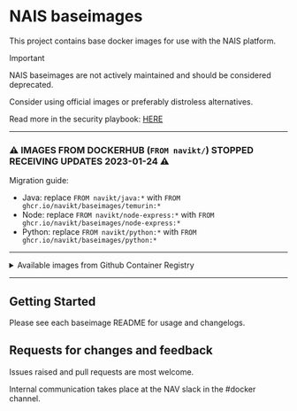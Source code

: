 NAIS baseimages
================

This project contains base docker images for use with the NAIS platform.


> [!IMPORTANT]
> NAIS baseimages are not actively maintained and should be considered deprecated.
> 
> Consider using official images or preferably distroless alternatives.
> 
> Read more in the security playbook: [HERE](https://sikkerhet.nav.no/docs/sikker-utvikling/containere)

---

### ⚠️ IMAGES FROM DOCKERHUB (`FROM navikt/`) STOPPED RECEIVING UPDATES 2023-01-24 ⚠️
Migration guide:
* Java: replace `FROM navikt/java:*` with `FROM ghcr.io/navikt/baseimages/temurin:*`
* Node: replace `FROM navikt/node-express:*` with `FROM ghcr.io/navikt/baseimages/node-express:*`
* Python: replace `FROM navikt/python:*` with `FROM ghcr.io/navikt/baseimages/python:*`

---

<details>
 
<summary>Available images from Github Container Registry</summary>

* **Java**
  * Adoptium Temurin 8, 11, 17 & 21 https://adoptium.net/ ([`java`](java)) (`18, 19 & 20 not updated`)
    * Ex. `FROM ghcr.io/navikt/baseimages/temurin:17`
  * Temurin with appdynamics-support, add -appdynamics suffix.
    * Ex. `FROM ghcr.io/navikt/baseimages/temurin:17-appdynamics`
  * Both temurin and temurin-appdynamics builds are available for `linux/amd64` (Intel) and `linux/arm64` (Apple Silicon) platforms.
  * NB! The current arm64 build does not take `/dumb-init` into consideration thus this needs to be emulated at rutime on Apple machines with Apple Silicon processors.
* **Node**
  * Node 16 and 18 with Express 4 ([`node-express`](node-express)) (`9, 12 & 14 not updated`)
    * Ex. `FROM ghcr.io/navikt/baseimages/node-express:18`
* **Python**
  * Python 3.8 - 3.11 ([`python`](python)) (`3.7 not updated`)
    * Ex. `FROM ghcr.io/navikt/baseimages/python:3.11`

</details>

---

## Getting Started

Please see each baseimage README for usage and changelogs.

## Requests for changes and feedback

Issues raised and pull requests are most welcome. 

Internal communication takes place at the NAV slack in the #docker channel. 
